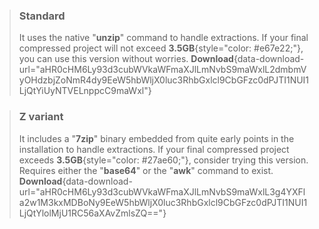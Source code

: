 > ### Standard
> It uses the native "**unzip**" command to handle extractions. If your final compressed project will not exceed **3.5GB**{style="color: #e67e22;"}, you can use this version without worries.
> **Download**{data-download-url="aHR0cHM6Ly93d3cubWVkaWFmaXJlLmNvbS9maWxlL2dmbmVyOHdzbjZoNmR4dy9EeW5hbWljX0luc3RhbGxlcl9CbGFzc0dPJTI1NUI1LjQtYiUyNTVELnppcC9maWxl"}

> ### Z variant
> It includes a "**7zip**" binary embedded from quite early points in the installation to handle extractions. If your final compressed project exceeds **3.5GB**{style="color: #27ae60;"}, consider trying this version. Requires either the "**base64**" or the "**awk**" command to exist.
> **Download**{data-download-url="aHR0cHM6Ly93d3cubWVkaWFmaXJlLmNvbS9maWxlL3g4YXFla2w1M3kxMDBoNy9EeW5hbWljX0luc3RhbGxlcl9CbGFzc0dPJTI1NUI1LjQtYlolMjU1RC56aXAvZmlsZQ=="}
